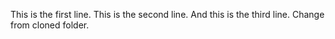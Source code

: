 This is the first line.
This is the second line.
And this is the third line.
Change from cloned folder.
